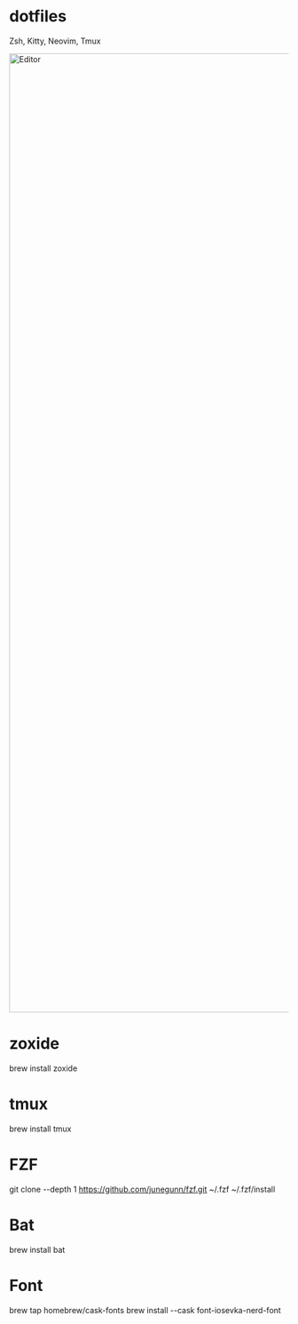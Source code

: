 # dotfiles

Zsh, Kitty, Neovim, Tmux

<img width="1728" alt="Editor" src="screenshot.png">

# zoxide
brew install zoxide

# tmux
brew install tmux

# FZF 
git clone --depth 1 https://github.com/junegunn/fzf.git ~/.fzf
~/.fzf/install

# Bat
brew install bat

# Font
brew tap homebrew/cask-fonts
brew install --cask font-iosevka-nerd-font
